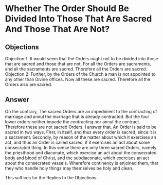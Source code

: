 # Whether The Order Should Be Divided Into Those That Are Sacred And Those That Are Not?
## Objections
Objection 1: It would seem that the Orders ought not to be divided into those that are sacred and those that are not. For all the Orders are sacraments, and all the sacraments are sacred. Therefore all the Orders are sacred.
Objection 2: Further, by the Orders of the Church a man is not appointed to any other than Divine offices. Now all these are sacred. Therefore all the Orders also are sacred.
## Answer
On the contrary, The sacred Orders are an impediment to the contracting of marriage and annul the marriage that is already contracted. But the four lower orders neither impede the contracting nor annul the contract. Therefore these are not sacred Orders.
I answer that, An Order is said to be sacred in two ways. First, in itself, and thus every order is sacred, since it is a sacrament. Secondly, by reason of the matter about which it exercises an act, and thus an Order is called sacred, if it exercises an act about some consecrated thing. In this sense there are only three sacred Orders, namely the priesthood and diaconate, which exercise an act about the consecrated body and blood of Christ, and the subdiaconate, which exercises an act about the consecrated vessels. Wherefore continency is enjoined them, that they who handle holy things may themselves be holy and clean.

This suffices for the Replies to the Objections.